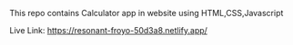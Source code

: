 This repo contains Calculator app in website using HTML,CSS,Javascript


Live Link: https://resonant-froyo-50d3a8.netlify.app/

